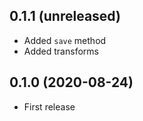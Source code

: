 ## 0.1.1 (unreleased)

- Added `save` method
- Added transforms

## 0.1.0 (2020-08-24)

- First release
